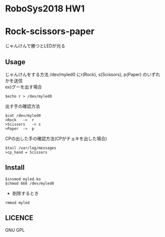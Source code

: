 # RoboSys2018 HW1

# Rock-scissors-paper

じゃんけんで勝つとLEDが光る  

## Usage
じゃんけんをする方法
/dev/myled0 にr(Rock), s(Scissors), p(Paper) のいずれかを送信  
ex)グーを出す場合
```
$echo r > /dev/myled0
```

出す手の確認方法
```
$cat /dev/myled0
>Rock	->	r  
>Scissors	-> s  
>Paper	->	p  
```

CPの出した手の確認方法(CPがチョキを出した場合)
```
$tail /var/log/messages
>cp_hand = Scissors
```

## Install
```
$insmod myled.ko
$chmod 666 /dev/myled0
```
* 削除するとき
```
rmmod myled
```

## LICENCE
GNU GPL
